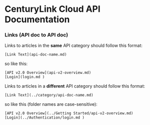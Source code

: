 CenturyLink Cloud API Documentation
========

### Links (API doc to API doc)

Links to articles in the **same** API category should follow this format:

```
[Link Text](api-doc-name.md)
```

so like this:
  
```
[API v2.0 Overview](api-v2-overview.md)
[Login](login.md )
```

Links to articles in a **different** API category should follow this format:

```
[Link Text](../category/api-doc-name.md)
```
 
so like this (folder names are case-sensitive):

```
[API v2.0 Overview](../Getting Started/api-v2-overview.md)
[Login](../Authentication/login.md )
```
